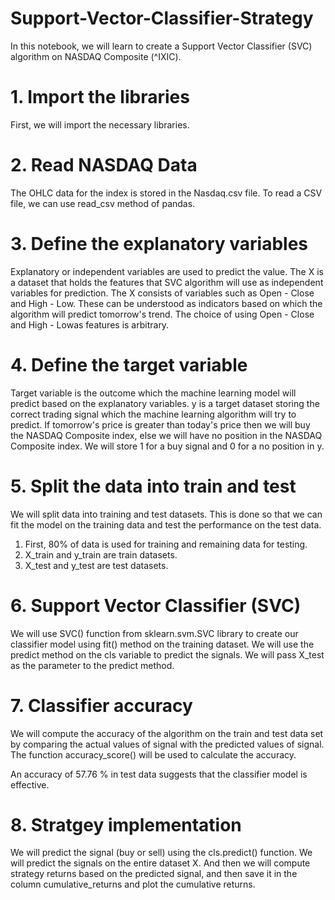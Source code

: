 # Support-Vector-Classifier-Strategy
In this notebook, we will learn to create a Support Vector Classifier (SVC) algorithm on NASDAQ Composite (^IXIC).

# 1. Import the libraries 
First, we will import the necessary libraries.

# 2. Read NASDAQ Data
The OHLC data for the index is stored in the Nasdaq.csv file. To read a CSV file, we can use read_csv method of pandas.

# 3. Define the explanatory variables
Explanatory or independent variables are used to predict the value. The X is a dataset that holds the features that SVC algorithm will use as independent variables for prediction. The X consists of variables such as Open - Close and High - Low. These can be understood as indicators based on which the algorithm will predict tomorrow's trend. The choice of using Open - Close and High - Lowas features is arbitrary.

# 4. Define the target variable 
Target variable is the outcome which the machine learning model will predict based on the explanatory variables. y is a target dataset storing the correct trading signal which the machine learning algorithm will try to predict. If tomorrow's price is greater than today's price then we will buy the NASDAQ Composite index, else we will have no position in the NASDAQ Composite index. We will store 1 for a buy signal and 0 for a no position in y.

# 5. Split the data into train and test
We will split data into training and test datasets. This is done so that we can fit the model on the training data and test the performance on the test data.
1. First, 80% of data is used for training and remaining data for testing.
2. X_train and y_train are train datasets.
3. X_test and y_test are test datasets.

# 6. Support Vector Classifier (SVC)
We will use SVC() function from sklearn.svm.SVC library to create our classifier model using fit() method on the training dataset.
We will use the predict method on the cls variable to predict the signals. We will pass X_test as the parameter to the predict method.

# 7. Classifier accuracy 
We will compute the accuracy of the algorithm on the train and test data set by comparing the actual values of signal with the predicted values of signal. The function accuracy_score() will be used to calculate the accuracy.

An accuracy of 57.76 % in test data suggests that the classifier model is effective.

# 8. Stratgey implementation 
We will predict the signal (buy or sell) using the cls.predict() function.
We will predict the signals on the entire dataset X. And then we will compute strategy returns based on the predicted signal, and then save it in the column cumulative_returns and plot the cumulative returns.
